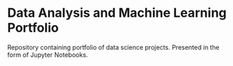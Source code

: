 # Data Analysis and Machine Learning Portfolio
Repository containing portfolio of data science projects. Presented in the form of Jupyter Notebooks.
